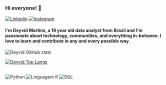 ### Hi everyone! 👋

[![Linkedin](https://img.shields.io/badge/LinkedIn-0077B5?style=for-the-badge&logo=linkedin&logoColor=white
)](https://www.linkedin.com/in/deyvid-martins/)
[![Instagram](https://img.shields.io/badge/Instagram-E4405F?style=for-the-badge&logo=instagram&logoColor=white)
](https://www.instagram.com/deyvidmaartins/)

#### I'm Deyvid Martins, a 19 year old data analyst from Brazil and I'm passionate about technology, communities, and everything in-between. I love to learn and contribute in any and every possible way.

![Deyvid GitHub stats](https://github-readme-stats.vercel.app/api?username=deyvidmaartins&show_icons=true&theme=radical)

[![Deyvid Top Langs](https://github-readme-stats.vercel.app/api/top-langs/?username=deyvidmaartins&layout=compact)](https://github.com/anuraghazra/github-readme-stats)

<div style="display: inline_block"><br>
   <img aling="center" alt="Python" src="https://img.shields.io/badge/Python-3776AB?style=for-the-badge&logo=python&logoColor=white">
   <img aling="center" alt="Linguagem R" src="https://img.shields.io/badge/R-276DC3?style=for-the-badge&logo=r&logoColor=white">
   <img aling="center" alt="SQL" src="https://img.shields.io/badge/MySQL-00000F?style=for-the-badge&logo=mysql&logoColor=white">
</div>
